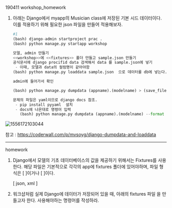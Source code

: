 190411 workshop_homework

1. 아래는 Django에서 myapp의 Musician class에 저장된 기본 시드 데이터이다.
   이를 적용하기 위해 필요한 json 파일을 만들어 적용해보자.

   ```python
   #1
   (bash) django-admin startproject prac .
   (bash) python manage.py startapp workshop
   
   모델, admin 만들기
   <<workshop>>에 <<fixtures>> 폴더 만들고 sample.json 만들기
   공식문서에 django procifid data 검색해서 data 를 sample.json에 넣기
    - 이때, 모델과 data의 컬럼명이 같아야함
   (bash) python manage.py loaddata sample.json  으로 데이터를 db에 넣는다.
   
   admin에 들어가서 확인
   
   (bash) python manage.py dumpdata (appname).(modelname) > (save_filename).json  하면 json파일이 만들어짐
   
   문제의 파일은 yaml이므로 django docs 참조.
    - pip install pyyaml  설치
    - docs에 나온대로 명령어 입력
      (bash) python manage.py dumpdata (appname).(modelname) --format yaml > final.yaml
   
   ```

   

![1556172103044](C:\Users\student\AppData\Roaming\Typora\typora-user-images\1556172103044.png)

참고 : <https://coderwall.com/p/mvsoyg/django-dumpdata-and-loaddata>

---

homework

1. Django에서 모델의 기초 데이터베이스의 값을 제공하기 위해서는 Fixtures를
   사용한다. 해당 파일은 기본적으로 각각의 app에 fixtures 폴더에 있어야하며,
   파일 형식은 [ ]이거나 [ ]이다.

    [  json, xml ]

2. 워크샵처럼 실제 Django에 데이터가 저장되어 있을 때, 아래의 fixtures 파일
을 만들고자 한다. 사용해야하는 명령어를 작성하라.